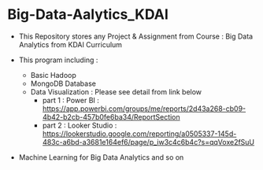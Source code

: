 # Big-Data-Aalytics_KDAI

- This Repository stores any Project & Assignment from Course : Big Data Analytics from KDAI Curriculum
- This program including :
   - Basic Hadoop
   - MongoDB Database
   - Data Visualization : Please see detail from link below
     - part 1 : Power BI : https://app.powerbi.com/groups/me/reports/2d43a268-cb09-4b42-b2cb-457b0fe6ba34/ReportSection
     - part 2 : Looker Studio : https://lookerstudio.google.com/reporting/a0505337-145d-483c-a6bd-a3681e164ef6/page/p_iw3c4c6b4c?s=qqVoxe2fSuU
 
 - Machine Learning for Big Data Analytics
   and so on
   
   
